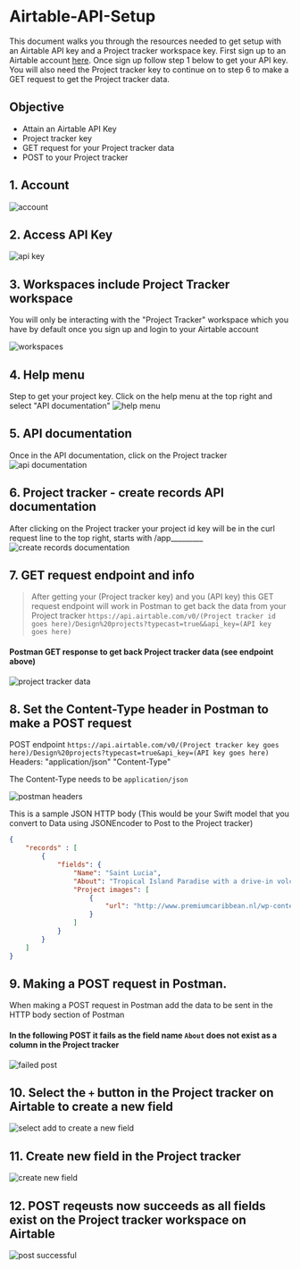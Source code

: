 # Airtable-API-Setup

This document walks you through the resources needed to get setup with an Airtable API key and a Project tracker workspace key. First sign up to an Airtable account [here](https://airtable.com/). Once sign up follow step 1 below to get your API key. You will also need the Project tracker key to continue on to step 6 to make a GET request to get the Project tracker data.

## Objective 

* Attain an Airtable API Key 
* Project tracker key 
* GET request for your Project tracker data 
* POST to your Project tracker

## 1. Account 
![account](Assets/account.jpg)

## 2. Access API Key 
![api key](Assets/access-api-key.jpg)

## 3. Workspaces include Project Tracker workspace
You will only be interacting with the "Project Tracker" workspace which you have by default once you sign up and login to your Airtable account

![workspaces](Assets/workspaces.png)

## 4. Help menu 
Step to get your project key. Click on the help menu at the top right and select "API documentation"
![help menu](Assets/help-menu.png)

## 5. API documentation
Once in the API documentation, click on the Project tracker
![api documentation](Assets/api-documentation.png)

## 6. Project tracker - create records API documentation
After clicking on the Project tracker your project id key will be in the curl request line to the top right, starts with /app_________
![create records documentation](Assets/create-records-documentation.png)

## 7. GET request endpoint and info 
>After getting your (Project tracker key) and you (API key) this GET request endpoint will work in Postman to get back the data from your Project tracker `https://api.airtable.com/v0/(Project tracker id goes here)/Design%20projects?typecast=true&&api_key=(API key goes here)`

#### Postman GET response to get back Project tracker data (see endpoint above)
![project tracker data](Assets/postman-request.png)

## 8. Set the Content-Type header in Postman to make a POST request

POST endpoint `https://api.airtable.com/v0/(Project tracker key goes here)/Design%20projects?typecast=true&api_key=(API key goes here)`   
Headers: "application/json" "Content-Type"

The Content-Type needs to be `application/json` 

![postman headers](Assets/postman-headers.png)

This is a sample JSON HTTP body (This would be your Swift model that you convert to Data using JSONEncoder to Post to the Project tracker)   
```json 
{
	"records" : [
		{
			"fields": {
				"Name": "Saint Lucia",
				"About": "Tropical Island Paradise with a drive-in volcano. Known as Helen of the West.", 
				"Project images": [
					{
						"url": "http://www.premiumcaribbean.nl/wp-content/uploads/2017/08/Piton-Soufriere-1024x659.jpg"
					}
				]
			}
		}
	]
}
```

## 9. Making a POST request in Postman. 

When making a POST request in Postman add the data to be sent in the HTTP body section of Postman

#### In the following POST it fails as the field name `About` does not exist as a column in the Project tracker 
![failed post](Assets/post-failed-unknown-field.png)


## 10. Select the `+` button in the Project tracker on Airtable to create a new field 

![select add to create a new field](Assets/select-add-button-for-new-field.png)

## 11. Create new field in the Project tracker 

![create new field](Assets/create-new-field.png)

## 12. POST reqeusts now succeeds as all fields exist on the Project tracker workspace on Airtable

![post successful](Assets/post-success-field-exist.png)


